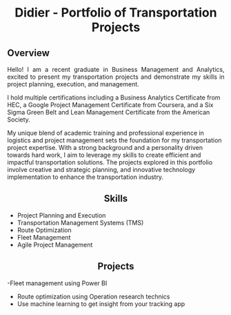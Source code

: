 <h1 align="center">Didier - Portfolio of Transportation Projects</h1>

## Overview
<p align="justify">
Hello! I am a recent graduate in Business Management and Analytics, excited to present my transportation projects and demonstrate my skills in project planning, execution, and management.

I hold multiple certifications including a Business Analytics Certificate from HEC, a Google Project Management Certificate from Coursera, and a Six Sigma Green Belt and Lean Management Certificate from the American Society.

My unique blend of academic training and professional experience in logistics and project management sets the foundation for my transportation project expertise. With a strong background and a personality driven towards hard work, I aim to leverage my skills to create efficient and impactful transportation solutions. The projects explored in this portfolio involve creative and strategic planning, and innovative technology implementation to enhance the transportation industry.
</p>

<h2 align="center">Skills</h2>

- Project Planning and Execution
- Transportation Management Systems (TMS)
- Route Optimization
- Fleet Management
- Agile Project Management

<h2 align="center">Projects</h2>
<p align="justify">

-Fleet management using Power BI
- Route optimization using Operation research technics
- Use machine learning to get insight from your tracking app
  
</p>
